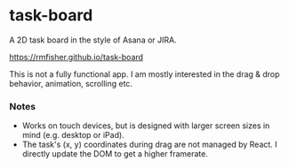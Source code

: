 # task-board

A 2D task board in the style of Asana or JIRA.

https://rmfisher.github.io/task-board

This is not a fully functional app. I am mostly interested in the drag & drop behavior, animation, scrolling etc.

### Notes

* Works on touch devices, but is designed with larger screen sizes in mind (e.g. desktop or iPad).
* The task's (x, y) coordinates during drag are not managed by React. I directly update the DOM to get a higher framerate.
